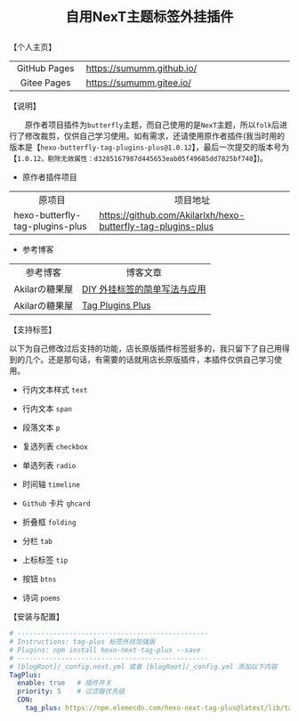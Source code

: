 # <p align="center"><font size=5>自用NexT主题标签外挂插件</font></p>

【个人主页】

<table>
    <tr>
        <td align="center" width=150px>GitHub Pages</td>
        <td align="left" width=450px>
            <a href="https://sumumm.github.io/" target="_blank">https://sumumm.github.io/</a>
        </td>
    </tr>
    <tr>
        <td align="center" width=150px>Gitee Pages</td>
        <td align="left" >
            <a href="https://sumumm.gitee.io/" target="_blank">https://sumumm.gitee.io/</a>
        </td>
    </tr>
</table>

【说明】

&emsp;&emsp;原作者项目插件为`butterfly`主题，而自己使用的是`NexT`主题，所以`folk`后进行了修改裁剪，仅供自己学习使用。如有需求，还请使用原作者插件(我当时用的版本是【`hexo-butterfly-tag-plugins-plus@1.0.12`】，最后一次提交的版本号为【`1.0.12，剔除无效属性：d3285167987d445653eab05f49685dd7825bf740`】)。

- 原作者插件项目

<table>
    <tr>
        <td align="center">原项目</td>
        <td align="center">项目地址</td>
    </tr>
    <tr>
        <td align="left">hexo-butterfly-tag-plugins-plus</td>
        <td align="left"><a href="https://github.com/Akilarlxh/hexo-butterfly-tag-plugins-plus" target="_blank">https://github.com/Akilarlxh/hexo-butterfly-tag-plugins-plus</td>
    </tr>
</table>


- 参考博客

<table>
    <tr>
        <td align="center">参考博客</td>
        <td align="center">博客文章</td>
    </tr>
    <tr>
        <td align="left">Akilarの糖果屋</td>
        <td align="left"><a href="https://akilar.top/posts/e2bf861f/" target="_blank">DIY 外挂标签的简单写法与应用</td>
    </tr>
    <tr>
        <td align="left">Akilarの糖果屋</td>
        <td align="left"><a href="https://akilar.top/posts/615e2dec/" target="_blank">Tag Plugins Plus</td>
    </tr>
</table>

【支持标签】

以下为自己修改过后支持的功能，店长原版插件标签挺多的，我只留下了自己用得到的几个。还是那句话，有需要的话就用店长原版插件，本插件仅供自己学习使用。

- 行内文本样式 `text`

- 行内文本 `span`

- 段落文本 `p`

- 复选列表 `checkbox`

- 单选列表 `radio`

- 时间轴 `timeline`

- `Github` 卡片 `ghcard`

- 折叠框 `folding`

- 分栏 `tab`

- 上标标签 `tip`

- 按钮 `btns`

- 诗词 `poems`

【安装与配置】

```yml
# ------------------------------------------------
# Instructions: tag-plus 标签外挂加强版
# Plugins: npm install hexo-next-tag-plus --save
# ------------------------------------------------
# [blogRoot]/_config.next.yml 或者 [blogRoot]/_config.yml 添加以下内容
TagPlus:
  enable: true   # 插件开关
  priority: 5    # 过滤器优先级
  CDN:
    tag_plus: https://npm.elemecdn.com/hexo-next-tag-plus@latest/lib/tag_plus.css
```
